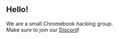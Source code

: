 ## Hello!
We are a small Chromebook hacking group.
<br>
Make sure to join our [Discord](https://discord.gg/nrMVY29MUb)!
